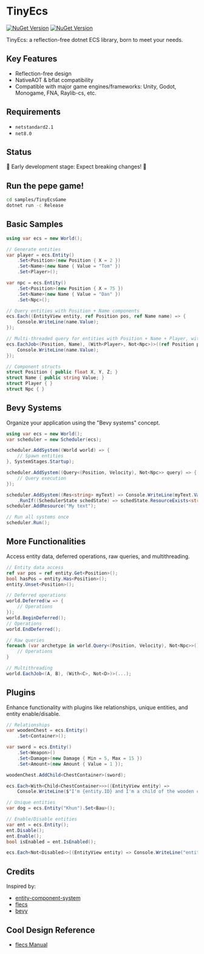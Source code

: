 # TinyEcs

[![NuGet Version](https://img.shields.io/nuget/v/TinyEcs.Main?label=TinyEcs)](https://www.nuget.org/packages/TinyEcs.Main)
[![NuGet Version](https://img.shields.io/nuget/v/TinyEcs.Plugins?label=TinyEcs.Plugins)](https://www.nuget.org/packages/TinyEcs.Plugins)

TinyEcs: a reflection-free dotnet ECS library, born to meet your needs.

## Key Features

-   Reflection-free design
-   NativeAOT & bflat compatibility
-   Compatible with major game engines/frameworks: Unity, Godot, Monogame, FNA, Raylib-cs, etc.

## Requirements

-   `netstandard2.1`
-   `net8.0`

## Status

🚧 Early development stage: Expect breaking changes! 🚧

## Run the pepe game!

```bash
cd samples/TinyEcsGame
dotnet run -c Release
```

## Basic Samples

```csharp
using var ecs = new World();

// Generate entities
var player = ecs.Entity()
    .Set<Position>(new Position { X = 2 })
    .Set<Name>(new Name { Value = "Tom" })
    .Set<Player>();

var npc = ecs.Entity()
    .Set<Position>(new Position { X = 75 })
    .Set<Name>(new Name { Value = "Dan" })
    .Set<Npc>();

// Query entities with Position + Name components
ecs.Each((EntityView entity, ref Position pos, ref Name name) => {
    Console.WriteLine(name.Value);
});

// Multi-threaded query for entities with Position + Name + Player, without Npc.
ecs.EachJob<(Position, Name), (With<Player>, Not<Npc>)>((ref Position pos, ref Name name) => {
    Console.WriteLine(name.Value);
});

// Component structs
struct Position { public float X, Y, Z; }
struct Name { public string Value; }
struct Player { }
struct Npc { }
```

## Bevy Systems

Organize your application using the "Bevy systems" concept.

```csharp
using var ecs = new World();
var scheduler = new Scheduler(ecs);

scheduler.AddSystem((World world) => {
    // Spawn entities
}, SystemStages.Startup);

scheduler.AddSystem((Query<(Position, Velocity), Not<Npc>> query) => {
    // Query execution
});

scheduler.AddSystem((Res<string> myText) => Console.WriteLine(myText.Value))
    .RunIf((SchedulerState schedState) => schedState.ResourceExists<string>());
scheduler.AddResource("My text");

// Run all systems once
scheduler.Run();
```

## More Functionalities

Access entity data, deferred operations, raw queries, and multithreading.

```csharp
// Entity data access
ref var pos = ref entity.Get<Position>();
bool hasPos = entity.Has<Position>();
entity.Unset<Position>();

// Deferred operations
world.Deferred(w => {
    // Operations
});
world.BeginDeferred();
// Operations
world.EndDeferred();

// Raw queries
foreach (var archetype in world.Query<(Position, Velocity), Not<Npc>>()) {
    // Operations
}

// Multithreading
world.EachJob<(A, B), (With<C>, Not<D>)>(...);
```

## Plugins

Enhance functionality with plugins like relationships, unique entities, and entity enable/disable.

```csharp
// Relationships
var woodenChest = ecs.Entity()
    .Set<Container>();

var sword = ecs.Entity()
    .Set<Weapon>()
    .Set<Damage>(new Damage { Min = 5, Max = 15 })
    .Set<Amount>(new Amount { Value = 1 });

woodenChest.AddChild<ChestContainer>(sword);

ecs.Each<With<Child<ChestContainer>>>((EntityView entity) =>
    Console.WriteLine($"I'm {entity.ID} and I'm a child of the wooden chest!"));

// Unique entities
var dog = ecs.Entity("Khun").Set<Bau>();

// Enable/Disable entities
var ent = ecs.Entity();
ent.Disable();
ent.Enable();
bool isEnabled = ent.IsEnabled();

ecs.Each<Not<Disabled>>((EntityView entity) => Console.WriteLine("entity {0}", entity.ID));
```

## Credits

Inspired by:

-   [entity-component-system](https://github.com/jasonliang-dev/entity-component-system)
-   [flecs](https://github.com/SanderMertens/flecs)
-   [bevy](https://github.com/bevyengine/bevy)

## Cool Design Reference

-   [flecs Manual](https://github.com/SanderMertens/flecs/blob/master/docs/Manual.md)
